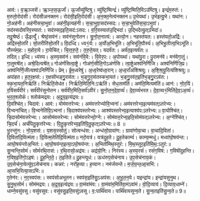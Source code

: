 

  
आव॑:। व॒ऋ॒ञ्जसे॑। ऋ॒ञ्ज॒स॒ऊ॒र्जां। ऊ॒र्जांव्यु॑ष्टिषु। व्यु॑ष्टि॒ष्विन्द्रं॑। व्यु॑ष्टि॒ष्विति॒विऽउ॑ष्टिषु। इन्द्रं॑म॒रुत॑:। म॒रुतो॒रोद॑सी। रोद॑सीअनक्तन। रोद॑सी॒इति॒रोद॑सी। अ॒न॒क्त॒नेत्य॑नक्तन॥ उ॒भेयथा॑। उ॒भेइत्यु॒भे। यथा॑न:। नो॒अह॑नी। अह॑नीसचा॒भुवा॑। अह॑नी॒इत्यह॑नी। स॒चा॒भुवा॒सद॑स्सद:। स॒चा॒भुवेति॑स॒चा॒ऽभुवा॑। सद॑स्सदोवरिव॒स्यात॑:। सद॑स्सद॒इति॒सद॑:ऽसद:। व॒रि॒वस्यात॑उ॒द्भिदा॑। उ॒द्भिदेत्यु॒त्ऽभिदा॑॥  
तदु॒श्रेष्ठं॑। ऊँ॒इत्यूँ॑। श्रेष्ठं॒सव॑नं। सव॑नंसुनोतन। सु॒नो॒त॒नात्य॑:। अत्यो॒न। नहस्त॑यत:। हस्त॑यतो॒अद्रि॑:। अद्रि॑स्सो॒तरि॑। सो॒तरीति॑सो॒तरि॑॥ वि॒दध्दि। ध्य१॒॑र्य:। अ॒र्योअ॒भिभू॑ति। अ॒भिभू॑ति॒पौस्यं॑। अ॒भिभू॒तीत्य॒भिऽभू॑ति। पौस्यं॑म॒ह:। म॒होरा॒ये। रा॒येचि॑त्। चि॒त्त॒रु॒ते॒। त॒रु॒ते॒यत्। यदर्व॑त:। अर्व॑त॒इत्यर्व॑त:॥  
तदित्। इध्दि। ध्य॑स्य। अ॒स्य॒सव॑नं। सव॑नंवि॒वे:। वि॒वेर॒प:। अ॒पोयथा॑। यथा॑पु॒रा। पु॒रामन॑वे। मन॑वेगा॒तुं। गा॒तुमश्रे॑त्। अश्रे॒दित्यश्रे॑त्॥ गोअ॑र्णसित्वा॒ष्ट्रे। गोअ॑र्ण॒सीति॒गोऽअ॑र्णसि। त्वा॒ष्ट्रेअश्व॑निर्णिजि। अश्व॑निर्णिजि॒प्र। अश्व॑निर्णि॒जीत्यश्व॑ऽनिर्णिजि। प्रेम्। ई॒म॒ध्वरेषु॑। अ॒ध्व॒रेष्व॑ध्व॒रान्। अ॒ध्व॒राँअ॑शिश्रयु:। अ॒शि॒श्र॒यु॒रित्य॑शिश्रयु:॥  
अपा॑हत। ह॒त॒र॒क्षस॑:। र॒क्षसो॑भङ्गु॒॒राव॑त:। भ॒ङ्गु॒रा॒व॑तस्कभा॒यत॑। भ॒ङ्गु॒॒रव॑त॒इति॑भ॒ङ्गु॒॒रऽव॑त:। स्क॒भा॒यत॒निर्ऋ॑तिं। निर्ऋ॑तिं॒सेध॑त। निर्ऋ॑ति॒मिति॒नि:ऽऋ॑तिं। सेध॒ताम॑तिं। अम॑ति॒मित्यम॑तिं॥ आन॑:। नो॒र॒यिं। र॒यिंसर्व॑वीरं। सर्व॑वीरंसुनोतन। सर्व॑वीर॒मिति॒सर्व॑ऽवीरं। सु॒नो॒त॒न॒दे॒वा॒व्यं॑। दे॒वा॒व्यं॑भरत। दे॒वा॒व्य१॒॑मिति॑दे॒व॒ऽअ॒व्यं॑। भ॒र॒त॒श्लोकं॑। श्लोक॑मद्रय:। अ॒द्र॒य॒इत्य॑द्रय:॥  
दि॒वश्चि॑त्। चिदाव॑:। आव॑:। वोम॑वत्तरेभ्य:। अम॑वत्तरेभ्योवि॒भ्वना॑। अम॑वत्तरेभ्य॒इत्यम॑वत्ऽतरेभ्य:। वि॒भ्वना॑चित्। वि॒भ्वनेति॑वि॒ऽभ्वना॑। चि॒दाश्व॑पस्तरेभ्य:। आश्व॑पस्तरेभ्य॒इत्याश्व॑प:ऽतरेभ्य:॥ वा॒योश्चि॑त्। चि॒दासोम॑वत्तरेभ्य:। आसोम॑वत्तरेभ्य:। सोम॑वत्तरेभ्यो॒ग्ने:। सोम॑वत्त॒रेभ्य॒इति॒सोम॑वत्ऽतरेभ्य:। अ॒ग्नेश्चि॑त्। चि॒दर्च॑। अर्च॑पितु॒कृत्त॑रेभ्य:। पि॒तु॒कृत्त॑रेभ्य॒इति॑पि॒तु॒कृत्ऽत॑रेभ्य:॥ 8 ॥  
भु॒रन्तु॑न:। नो॒य॒शस॑:। य॒शस॒स्सोतु॑। सोत्वन्ध॑स:। अन्ध॑सो॒ग्रावा॑ण:। ग्रावा॑णोवा॒चा। वा॒चादि॒विता॑। दि॒विता॑दि॒वित्म॑ता। दि॒वित्म॒तेति॑दि॒वित्म॑ता॥ नरो॒यत्र॑। यत्र॑दुह॒ते। दु॒ह॒तेकाम्यं॑। काम्य॒म्मधु॑। मध्वा॑घो॒षय॑न्त:। आघो॒षय॑न्तोअ॒भित॑:। आ॒घो॒षय॑न्त॒इत्या॒ऽघो॒षय॑न्त:। अ॒भितो॑मिथ॒स्तुर॑:। मि॒थ॒स्तुर॒इति॑मि॒थ॒:ऽतुर॑:॥  
सु॒न्वन्ति॒सोमं॑। सोमं॑रथि॒रास॑:। र॒थि॒रासो॒अद्र॑य:। अद्र॑यो॒नि:। निर॑स्य। अ॒स्य॒रसं॑। रसं॑ग॒विष॑:। ग॒विषॊ॑दुहन्ति। ग॒विष॒इति॑गो॒ऽइष॑:। दु॒ह॒न्ति॒ते॒। त॒इति॑ते॥ दु॒हन्त्यूध॑:। ऊध॑रुप॒सेच॑नाय। उ॒प॒सेच॑नाय॒कं। उ॒प॒सेच॑ना॒येत्यु॑प॒ऽसेच॑नाय। कन्नर॑:। नरो॑ह॒व्या। ह॒व्यान। नम॑र्जयन्ते। म॒र्ज॒य॒न्त॒आ॒सभि॑:। आ॒सभि॒रित्या॒सऽभि॑:॥  
ए॒तेन॑र:। न॒र॒स्वप॑स:। स्वप॑सोअभूतन। स्वप॑स॒इति॑सु॒ऽअप॑स:। अ॒भू॒त॒न॒ये। यइन्द्रा॑य। इन्द्रा॑यसुनुथ। सु॒नु॒थ॒सोमं॑। सोम॑मद्रय:। अ॒द्र॒य॒इत्य॑द्रय:॥ वा॒मंवा॑मंव:। वा॒मंवा॑म॒मिति॑वा॒मंऽवा॑मं। वो॒दि॒व्याय॑। दि॒व्याय॒धाम्ने॑। धाम्ने॒वसु॑वसु। वसु॑वसुव:। वसु॑वसु॒इति॒वसु॑ऽवसु। व॒:पार्थि॑वाय। पार्थि॑वायसुन्व॒ते। सु॒न्व॒तइति॑सु॒न्व॒ते॥ 9॥  
